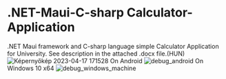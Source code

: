 # .NET-Maui-C-sharp Calculator-Application
.NET Maui framework and C-sharp language simple Calculator Application for University. See description in the attached .docx file.(HUN)
![Képernyőkép 2023-04-17 171528](https://user-images.githubusercontent.com/46298416/232536373-0c70beb8-d419-4c99-9865-9bc0a8d3cbe8.jpg)
On Android
![debug_android](https://user-images.githubusercontent.com/46298416/232536421-c29bf88e-88a2-4828-afa9-ffe853da98c6.jpg)
On Windows 10 x64
![debug_windows_machine](https://user-images.githubusercontent.com/46298416/232536523-e7c9ce99-5236-480f-96ee-b97ee094953c.jpg)
